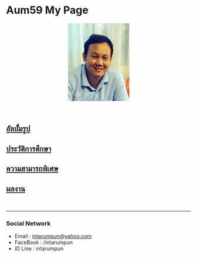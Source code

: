 <p align="center">
  <H1>Aum59 My Page</H1>
</p>
<p align="center"> 
  <img src="pictures/aumpic.jpg"/>
</p>

<br>

## [**อัลบั้มรูป**](pages/myalbum.md)
## [**ประวัติการศึกษา**](pages/education.md)
## [**ความสามารถพิเศษ**](pages/ability.md)
## [**ผลงาน**](pages/project.md)

<br>

* * *

### Social Network

*  Email : intarumpun@yahoo.com
*  FaceBook : /intarumpun
*  ID Line : intarumpun
